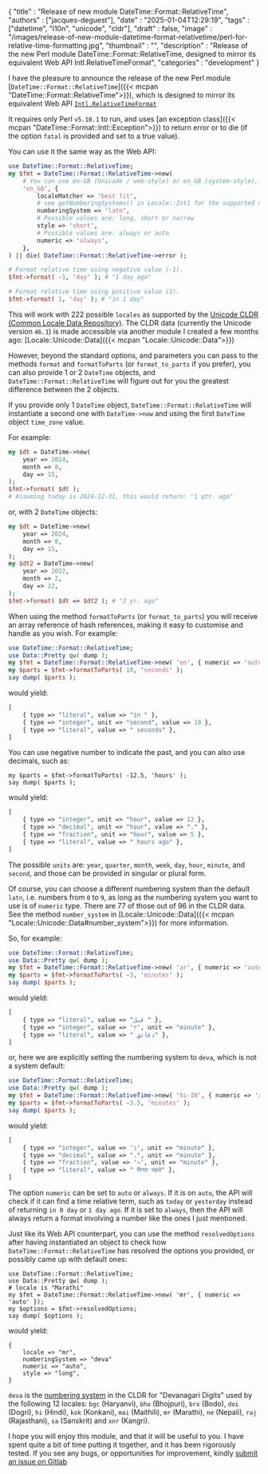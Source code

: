 {
    "title"       : "Release of new module DateTime::Format::RelativeTime",
    "authors"     : ["jacques-deguest"],
    "date"        : "2025-01-04T12:29:19",
    "tags"        : ["datetime", "l10n", "unicode", "cldr"],
    "draft"       : false,
    "image"       : "/images/release-of-new-module-datetime-format-relativetime/perl-for-relative-time-formatting.jpg",
    "thumbnail"   : "",
    "description" : "Release of the new Perl module DateTime::Format::RelativeTime, designed to mirror its equivalent Web API Intl.RelativeTimeFormat",
    "categories"  : "development"
}

I have the pleasure to announce the release of the new Perl module [`DateTime::Format::RelativeTime`]({{< mcpan "DateTime::Format::RelativeTime">}}), which is designed to mirror its equivalent Web API [`Intl.RelativeTimeFormat`](https://developer.mozilla.org/en-US/docs/Web/JavaScript/Reference/Global_Objects/Intl/RelativeTimeFormat)

It requires only Perl `v5.10.1` to run, and uses [an exception class]({{< mcpan "DateTime::Format::Intl::Exception">}}) to return error or to die (if the option `fatal` is provided and set to a true value).

You can use it the same way as the Web API:

```perl
use DateTime::Format::RelativeTime;
my $fmt = DateTime::Format::RelativeTime->new(
    # You can use en-GB (Unicode / web-style) or en_GB (system-style), it does not matter.
    'en_GB', {
        localeMatcher => 'best fit',
        # see getNumberingSystems() in Locale::Intl for the supported number systems
        numberingSystem => 'latn',
        # Possible values are: long, short or narrow
        style => 'short',
        # Possible values are: always or auto
        numeric => 'always',
    },
) || die( DateTime::Format::RelativeTime->error );

# Format relative time using negative value (-1).
$fmt->format( -1, 'day' ); # "1 day ago"

# Format relative time using positive value (1).
$fmt->format( 1, 'day' ); # "in 1 day"
```

This will work with 222 possible `locales` as supported by the [Unicode CLDR (Common Locale Data Repository)](https://cldr.unicode.org/). The CLDR data (currently the Unicode version `46.1`) is made accessible via another module I created a few months ago: [Locale::Unicode::Data]({{< mcpan "Locale::Unicode::Data">}})

However, beyond the standard options, and parameters you can pass to the methods `format` and `formatToParts` (or `format_to_parts` if you prefer), you can also provide 1 or 2 `DateTime` objects, and `DateTime::Format::RelativeTime` will figure out for you the greatest difference between the 2 objects.

If you provide only 1 `DateTime` object, `DateTime::Format::RelativeTime` will instantiate a second one with `DateTime->now` and using the first `DateTime` object `time_zone` value.

For example:

```perl
my $dt = DateTime->new(
    year => 2024,
    month => 8,
    day => 15,
);
$fmt->format( $dt );
# Assuming today is 2024-12-31, this would return: "1 qtr. ago"
```

or, with 2 `DateTime` objects:

```perl
my $dt = DateTime->new(
    year => 2024,
    month => 8,
    day => 15,
);
my $dt2 = DateTime->new(
    year => 2022,
    month => 2,
    day => 22,
);
$fmt->format( $dt => $dt2 ); # "2 yr. ago"
```

When using the method `formatToParts` (or `format_to_parts`) you will receive an array reference of hash references, making it easy to customise and handle as you wish. For example:

```perl
use DateTime::Format::RelativeTime;
use Data::Pretty qw( dump );
my $fmt = DateTime::Format::RelativeTime->new( 'en', { numeric => 'auto' });
my $parts = $fmt->formatToParts( 10, 'seconds' );
say dump( $parts );
```

would yield:

```perl
[
    { type => "literal", value => "in " },
    { type => "integer", unit => "second", value => 10 },
    { type => "literal", value => " seconds" },
]
```

You can use negative number to indicate the past, and you can also use decimals, such as:

```
my $parts = $fmt->formatToParts( -12.5, 'hours' );
say dump( $parts );
```

would yield:

```perl
[
    { type => "integer", unit => "hour", value => 12 },
    { type => "decimal", unit => "hour", value => "." },
    { type => "fraction", unit => "hour", value => 5 },
    { type => "literal", value => " hours ago" },
]
```

The possible `units` are: `year`, `quarter`, `month`, `week`, `day`, `hour`, `minute`, and `second`, and those can be provided in singular or plural form.

Of course, you can choose a different numbering system than the default `latn`, i.e. numbers from `0` to `9`, as long as the numbering system you want to use is of `numeric` type. There are 77 of those out of 96 in the CLDR data. See the method `number_system` in [Locale::Unicode::Data]({{< mcpan "Locale::Unicode::Data#number_system">}}) for more information.

So, for example:

```perl
use DateTime::Format::RelativeTime;
use Data::Pretty qw( dump );
my $fmt = DateTime::Format::RelativeTime->new( 'ar', { numeric => 'auto' });
my $parts = $fmt->formatToParts( -3, 'minutes' );
say dump( $parts );
```

would yield:

```perl
[
    { type => "literal", value => "قبل " },
    { type => "integer", value => '٣', unit => "minute" },
    { type => "literal", value => " دقائق" },
]
```

or, here we are explicitly setting the numbering system to `deva`, which is not a system default:

```perl
use DateTime::Format::RelativeTime;
use Data::Pretty qw( dump );
my $fmt = DateTime::Format::RelativeTime->new( 'hi-IN', { numeric => 'auto', numberingSystem => 'deva' });
my $parts = $fmt->formatToParts( -3.5, 'minutes' );
say dump( $parts );
```

would yield:

```perl
[
    { type => "integer", value => '३', unit => "minute" },
    { type => "decimal", value => ".", unit => "minute" },
    { type => "fraction", value => '५', unit => "minute" },
    { type => "literal", value => " मिनट पहले" },
]
```

The option `numeric` can be set to `auto` or `always`. If it is on `auto`, the API will check if it can find a time relative term, such as `today` or `yesterday` instead of returning `in 0 day` or `1 day ago`. If it is set to `always`, then the API will always return a format involving a number like the ones I just mentioned.

Just like its Web API counterpart, you can use the method `resolvedOptions` after having instantiated an object to check how `DateTime::Format::RelativeTime` has resolved the options you provided, or possibly came up with default ones:

```
use DateTime::Format::RelativeTime;
use Data::Pretty qw( dump );
# locale is "Marathi"
my $fmt = DateTime::Format::RelativeTime->new( 'mr', { numeric => 'auto' });
my $options = $fmt->resolvedOptions;
say dump( $options );
```

would yield:

```
{
    locale => "mr",
    numberingSystem => "deva"
    numeric => "auto",
    style => "long",
}
```

`deva` is the [numbering system](https://metacpan.org/pod/Locale::Unicode::Data#number_system) in the CLDR for "Devanagari Digits" used by the following 12 locales: `bgc` (Haryanvi), `bho` (Bhojpuri), `brx` (Bodo), `doi` (Dogri), `hi` (Hindi), `kok` (Konkani), `mai` (Maithili), `mr` (Marathi), `ne` (Nepali), `raj` (Rajasthani), `sa` (Sanskrit) and `xnr` (Kangri).

I hope you will enjoy this module, and that it will be useful to you. I have spent quite a bit of time putting it together, and it has been rigorously tested. If you see any bugs, or opportunities for improvement, kindly [submit an issue on Gitlab](https://gitlab.com/jackdeguest/DateTime-Format-RelativeTime/-/issues)
